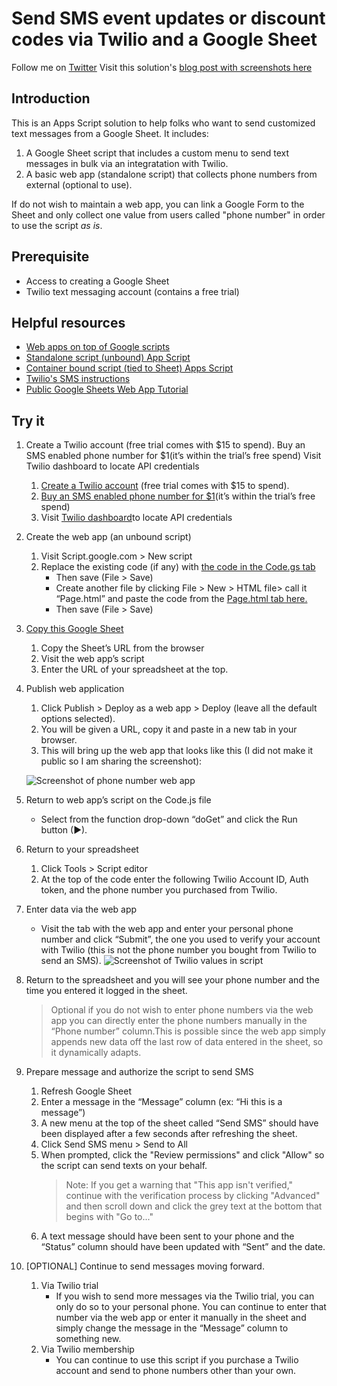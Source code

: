 
# Send SMS event updates or discount codes via Twilio and a Google Sheet

Follow me on [Twitter](https://twitter.com/TechandEco)
Visit this solution's [blog post with screenshots here]()

## Introduction

This is an Apps Script solution to help folks who want to send customized text
messages from a Google Sheet. It includes:

1. A Google Sheet script that includes a custom menu to send text messages in
   bulk via an integratation with Twilio.
1. A basic web app (standalone script) that collects phone numbers from
   external (optional to use).

If do not wish to maintain a web app, you can link a Google Form to the Sheet
and only collect one value from users called "phone number" in order to use the
script _as is_.

## Prerequisite

- Access to creating a Google Sheet
- Twilio text messaging account (contains a free trial)

## Helpful resources

- [Web apps on top of Google scripts](https://developers.google.com/apps-script/guides/web)
- [Standalone script (unbound) App Script](https://developers.google.com/apps-script/guides/standalone)
- [Container bound script (tied to Sheet) Apps Script](https://developers.google.com/apps-script/guides/bound)
- [Twilio's SMS instructions](https://www.twilio.com/blog/2016/02/send-sms-from-a-google-spreadsheet.html)
- [Public Google Sheets Web App Tutorial](https://youtu.be/RRQvySxaCW0)

## Try it

1. Create a Twilio account (free trial comes with $15 to spend).
Buy an SMS enabled phone number for $1(it’s within the trial’s free spend)
Visit Twilio dashboard to locate API credentials

    1. [Create a Twilio account](http://twilio.com/try-twilio?_ga=2.219940382.608987616.1576808306-1604173987.1564005873)
       (free trial comes with $15 to spend).
    1. [Buy an SMS enabled phone number for $1](https://www.twilio.com/user/account/phone-numbers/search)(it’s within the trial’s free spend)
    1. Visit [Twilio dashboard](https://www.twilio.com/console)to locate API credentials

1. Create the web app (an unbound script)
    1. Visit Script.google.com > New script
    1. Replace the existing code (if any) with [the code in the Code.gs tab](https://script.google.com/d/1lw89vpdMxVXRWWzGfqbnYyxYoZN9fhIZqb2wCdGyOTZrly9XQzqf1mV3/edit?usp=drive_web&folder=1Hs95J2PriOyFZOowx28O5xS-Bwb-iImx&splash=yes)
        - Then save (File > Save)
        - Create another file by clicking File > New > HTML file> call it
          “Page.html” and paste the code from the [Page.html tab here.](https://script.google.com/d/1lw89vpdMxVXRWWzGfqbnYyxYoZN9fhIZqb2wCdGyOTZrly9XQzqf1mV3/edit?usp=drive_web&folder=1Hs95J2PriOyFZOowx28O5xS-Bwb-iImx&splash=yes)  
        - Then save (File > Save)

1. [Copy this Google Sheet](https://docs.google.com/spreadsheets/d/1A0YN5Ps2Iq-yTHvBPXwrz61HBXA0ZWgIML911ub6B3o/copy)
    1. Copy the Sheet’s URL from the browser
    1. Visit the web app’s script
    1. Enter the URL of your spreadsheet at the top.

1. Publish web application
    1. Click Publish > Deploy as a web app > Deploy (leave all the default
       options selected).
    1. You will be given a URL, copy it and paste in a new tab in your browser.
    1. This will bring up the web app that looks like this (I did not make it public so I am sharing the screenshot):

    ![Screenshot of phone number web app](https://cdn.jsdelivr.net/gh/TechandEco/GSuite-samples@master/twilio-sheet/webapp-screenshot.png)

1. Return to web app’s script on the Code.js file
    - Select from the function drop-down “doGet” and click the Run button (►).

1. Return to your spreadsheet
    1. Click Tools > Script editor
    1. At the top of the code enter the following Twilio Account ID, Auth
       token, and the phone number you purchased from Twilio.
1. Enter data via the web app
    - Visit the tab with the web app and enter your personal phone number and
       click “Submit”, the one you used to verify your account with Twilio
       (this is not the phone number you bought from Twilio to send an SMS).
    ![Screenshot of Twilio values in script](https://cdn.jsdelivr.net/gh/TechandEco/GSuite-samples@master/twilio-sheet/twilio_account_info_screenshot.png)

1. Return to the spreadsheet and you will see your phone number and the
    time you entered it logged in the sheet.
    > Optional if you do not wish to enter phone numbers via the web app you
    > can directly enter the phone numbers manually in the “Phone number”
    > column.This is possible since the web app simply appends new data off
    > the last row of data entered in the sheet, so it dynamically adapts.

1. Prepare message and authorize the script to send SMS
    1. Refresh Google Sheet
    1. Enter a message in the “Message” column (ex: “Hi this is a message”)
    1. A new menu at the top of the sheet called “Send SMS”  should have been
       displayed after a few seconds after refreshing the sheet.
    1. Click Send SMS menu > Send to All
    1. When prompted, click the "Review permissions" and click "Allow" so the
       script can send texts on your behalf.
        > Note: If you get a warning that "This app isn't verified,"
        > continue with the verification process by clicking "Advanced" and
        > then scroll down and click the grey text at the bottom that begins
        > with "Go to..."
    1. A text message should have been sent to your phone and the “Status” column should have been updated with “Sent” and the date.

1. [OPTIONAL] Continue to send messages moving forward.
    1. Via Twilio trial
        - If you wish to send more messages via the Twilio trial, you can only do so to your personal phone. You can continue to enter that number via the web app or enter it manually in the sheet and simply change the message in the “Message” column to something new.
    1. Via Twilio membership
        - You can continue to use this script if you purchase a Twilio account and send to phone numbers other than your own.
